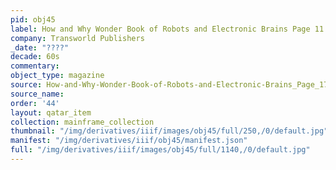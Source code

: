 ```yaml
---
pid: obj45
label: How and Why Wonder Book of Robots and Electronic Brains Page 11
company: Transworld Publishers
_date: "????"
decade: 60s
commentary:
object_type: magazine
source: How-and-Why-Wonder-Book-of-Robots-and-Electronic-Brains_Page_17
source_name:
order: '44'
layout: qatar_item
collection: mainframe_collection
thumbnail: "/img/derivatives/iiif/images/obj45/full/250,/0/default.jpg"
manifest: "/img/derivatives/iiif/obj45/manifest.json"
full: "/img/derivatives/iiif/images/obj45/full/1140,/0/default.jpg"
---
```

